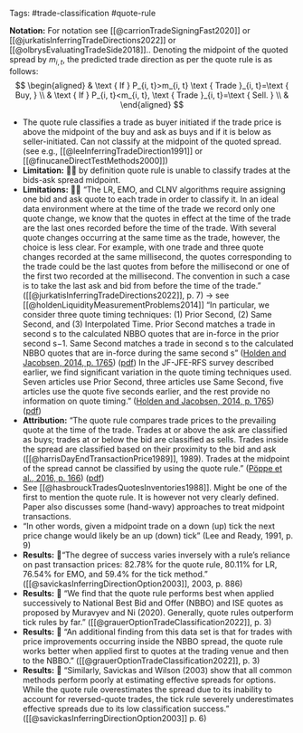 Tags: #trade-classification #quote-rule 


**Notation:** For notation see [[@carrionTradeSigningFast2020]] or  [[@jurkatisInferringTradeDirections2022]] or [[@olbrysEvaluatingTradeSide2018]]..  Denoting the midpoint of the quoted spread by $m_{i, t}$, the predicted trade direction as per the quote rule is as follows:
$$
\begin{aligned}
& \text { If } P_{i, t}>m_{i, t} \text { Trade }_{i, t}=\text { Buy, } \\
& \text { If } P_{i, t}<m_{i, t}, \text { Trade }_{i, t}=\text { Sell. } \\
&
\end{aligned}
$$
- The quote rule classifies a trade as buyer initiated if the trade price is above the midpoint of the buy and ask as buys and if it is below as seller-initiated. Can not classify at the midpoint of the quoted spread. (see e.g., [[@leeInferringTradeDirection1991]] or [[@finucaneDirectTestMethods2000]])
- **Limitation:** 🧑‍🚒 by definition quote rule is unable to classify trades at the bids-ask spread midpoint.
- **Limitations:** 🧑‍🚒 “The LR, EMO, and CLNV algorithms require assigning one bid and ask quote to each trade in order to classify it. In an ideal data environment where at the time of the trade we record only one quote change, we know that the quotes in effect at the time of the trade are the last ones recorded before the time of the trade. With several quote changes occurring at the same time as the trade, however, the choice is less clear. For example, with one trade and three quote changes recorded at the same millisecond, the quotes corresponding to the trade could be the last quotes from before the millisecond or one of the first two recorded at the millisecond. The convention in such a case is to take the last ask and bid from before the time of the trade.” ([[@jurkatisInferringTradeDirections2022]], p. 7) -> see [[@holdenLiquidityMeasurementProblems2014]] “In particular, we consider three quote timing techniques: (1) Prior Second, (2) Same Second, and (3) Interpolated Time. Prior Second matches a trade in second s to the calculated NBBO quotes that are in-force in the prior second s−1. Same Second matches a trade in second s to the calculated NBBO quotes that are in-force during the same second s” ([Holden and Jacobsen, 2014, p. 1765](zotero://select/library/items/Q8JL6HEW)) ([pdf](zotero://open-pdf/library/items/ZYFX3T4I?page=19&annotation=84CVY8BM)) In the JF-JFE-RFS survey described earlier, we find significant variation in the quote timing techniques used. Seven articles use Prior Second, three articles use Same Second, five articles use the quote five seconds earlier, and the rest provide no information on quote timing.” ([Holden and Jacobsen, 2014, p. 1765](zotero://select/library/items/Q8JL6HEW)) ([pdf](zotero://open-pdf/library/items/ZYFX3T4I?page=19&annotation=FXDFXVMQ))
- **Attribution:** “The quote rule compares trade prices to the prevailing quote at the time of the trade. Trades at or above the ask are classified as buys; trades at or below the bid are classified as sells. Trades inside the spread are classified based on their proximity to the bid and ask ([[@harrisDayEndTransactionPrice1989]], 1989). Trades at the midpoint of the spread cannot be classified by using the quote rule.” ([Pöppe et al., 2016, p. 166](zotero://select/library/items/5A83SDDB)) ([pdf](zotero://open-pdf/library/items/4XIK47X6?page=2&annotation=U4U9PWDS))
- See [[@hasbrouckTradesQuotesInventories1988]]. Might be one of the first to mention the quote rule. It is however not very clearly defined. Paper also discusses some (hand-wavy) approaches to treat midpoint transactions.
- “In other words, given a midpoint trade on a down (up) tick the next price change would likely be an up (down) tick” (Lee and Ready, 1991, p. 9)
- **Results:** 💸“The degree of success varies inversely with a rule’s reliance on past transaction prices: 82.78% for the quote rule, 80.11% for LR, 76.54% for EMO, and 59.4% for the tick method.” ([[@savickasInferringDirectionOption2003]], 2003, p. 886)
- **Results:** 💸 “We find that the quote rule performs best when applied successively to National Best Bid and Offer (NBBO) and ISE quotes as proposed by Muravyev and Ni (2020). Generally, quote rules outperform tick rules by far.” ([[@grauerOptionTradeClassification2022]], p. 3)
- **Results:** 💸 “An additional finding from this data set is that for trades with price improvements occurring inside the NBBO spread, the quote rule works better when applied first to quotes at the trading venue and then to the NBBO.” ([[@grauerOptionTradeClassification2022]], p. 3)
- **Results:** 💸 “Similarly, Savickas and Wilson (2003) show that all common methods perform poorly at estimating effective spreads for options. While the quote rule overestimates the spread due to its inability to account for reversed-quote trades, the tick rule severely underestimates effective spreads due to its low classification success.” ([[@savickasInferringDirectionOption2003]] p. 6)
